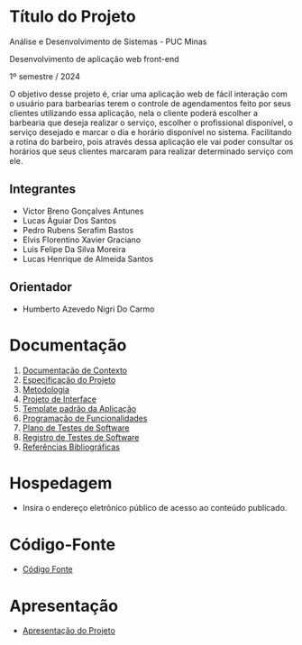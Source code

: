 # Título do Projeto

Análise e Desenvolvimento de Sistemas - PUC Minas

Desenvolvimento de aplicação web front-end

1º semestre / 2024

O objetivo desse projeto é, criar uma aplicação web de fácil interação com o usuário para barbearias terem o controle de agendamentos feito por seus clientes utilizando essa aplicação, nela o cliente poderá escolher a barbearia que deseja realizar o serviço, escolher o profissional disponível, o serviço desejado e marcar o dia e horário disponível no sistema. Facilitando a rotina do barbeiro, pois através
dessa aplicação ele vai poder consultar os horários que seus clientes marcaram para realizar determinado serviço com ele.

## Integrantes

* Victor Breno Gonçalves Antunes 
* Lucas Águiar Dos Santos
* Pedro Rubens Serafim Bastos
* Elvis Florentino Xavier Graciano
* Luis Felipe Da Silva Moreira
* Lucas Henrique de Almeida Santos

## Orientador

* Humberto Azevedo Nigri Do Carmo

# Documentação

<ol>
<li><a href="documentos/01-Documentação de Contexto.md"> Documentação de Contexto</a></li>
<li><a href="documentos/02-Especificação do Projeto.md"> Especificação do Projeto</a></li>
<li><a href="documentos/03-Metodologia.md"> Metodologia</a></li>
<li><a href="documentos/04-Projeto de Interface.md"> Projeto de Interface</a></li>
<li><a href="documentos/05-Template padrão da Aplicação.md"> Template padrão da Aplicação</a></li>
<li><a href="documentos/06-Programação de Funcionalidades.md"> Programação de Funcionalidades</a></li>
<li><a href="documentos/07-Plano de Testes de Software.md"> Plano de Testes de Software</a></li>
<li><a href="documentos/08-Registro de Testes de Software.md"> Registro de Testes de Software</a></li>
<li><a href="documentos/09-Referências.md"> Referências Bibliográficas</a></li>
</ol>

# Hospedagem

* Insira o endereço eletrônico público de acesso ao conteúdo publicado. 

# Código-Fonte

* <a href="codigo-fonte/README.md">Código Fonte</a>

# Apresentação

* <a href="apresentacao/README.md">Apresentação do Projeto</a>
